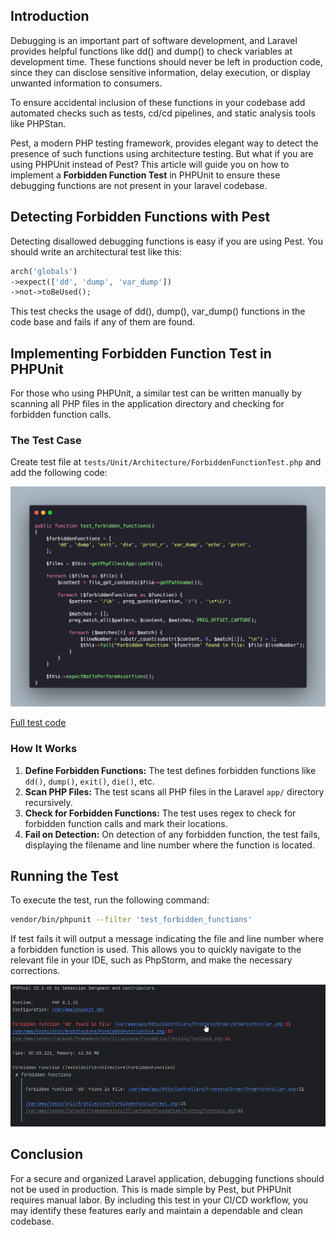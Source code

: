 ## Introduction

Debugging is an important part of software development, and Laravel provides helpful functions like dd() and dump() to
check variables at development time. These functions should never be left in production code, since they can
disclose sensitive information, delay execution, or display unwanted information to consumers.

To ensure accidental inclusion of these functions in your codebase add automated checks such as tests, cd/cd pipelines,
and static analysis tools like PHPStan.

Pest, a modern PHP testing framework, provides elegant way to detect the presence of such functions using
architecture testing. But what if you are using PHPUnit instead of Pest? This article will guide you on how to implement
a **Forbidden Function Test** in PHPUnit to ensure these debugging functions are not present in your laravel codebase.

## Detecting Forbidden Functions with Pest

Detecting disallowed debugging functions is easy if you are using Pest. You should write an architectural test like
this:

```php
arch('globals')
->expect(['dd', 'dump', 'var_dump'])
->not->toBeUsed();
```

This test checks the usage of dd(), dump(), var_dump() functions in the code base and fails if any of them are found.

## Implementing Forbidden Function Test in PHPUnit

For those who using PHPUnit, a similar test can be written manually by scanning all PHP files in the application
directory and checking for forbidden function calls.

### The Test Case

Create test file at `tests/Unit/Architecture/ForbiddenFunctionTest.php` and add the following code:

![Forbidden function test](assets/forbidden-function-test.png)

[Full test code](https://gist.github.com/tegos/0fa95dbf5dbce39b969399dd7161921b)

### How It Works

1. **Define Forbidden Functions:** The test defines forbidden functions like `dd()`, `dump()`, `exit()`, `die()`, etc.
2. **Scan PHP Files:** The test scans all PHP files in the Laravel `app/` directory recursively.
3. **Check for Forbidden Functions:** The test uses regex to check for forbidden function calls and mark their
   locations.
4. **Fail on Detection:** On detection of any forbidden function, the test fails, displaying the filename and line
   number
   where the function is located.

## Running the Test

To execute the test, run the following command:

```sh
vendor/bin/phpunit --filter 'test_forbidden_functions'
```

If test fails it will output a message indicating the file and line number where a forbidden function is used. This
allows you to quickly navigate to the relevant file in your IDE, such as PhpStorm, and make the necessary corrections.

![Test result](assets/test-result.jpg)

## Conclusion

For a secure and organized Laravel application, debugging functions should not be used in production. This is made
simple by Pest, but PHPUnit requires manual labor. By including this test in your CI/CD workflow, you may identify these
features early and maintain a dependable and clean codebase.
